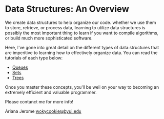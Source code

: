 # Data Structures: An Overview

We create data structures to help organize our code. whether we use them to store, retrieve, or process data, learning to utilize data structures is possibly the most important thing to learn if you want to compile algorithms, or build much more sophisticated software. 

Here, I've gone into great detail on the different types of data structures that are imperitive to learning how to effectively organize data. You can read the tutorials of each type below:

* [Queues](queues.md)
* [Sets](sets.md)
* [Trees](trees.md)

Once you master these concepts, you'll be well on your way to becoming an extremely efficient and valuable programmer. 

Please contanct me for more info!

Ariana Jerome
wokycookie@byui.edu
